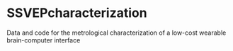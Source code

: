 # SSVEPcharacterization
Data and code for the metrological characterization of a low-cost wearable brain-computer interface
